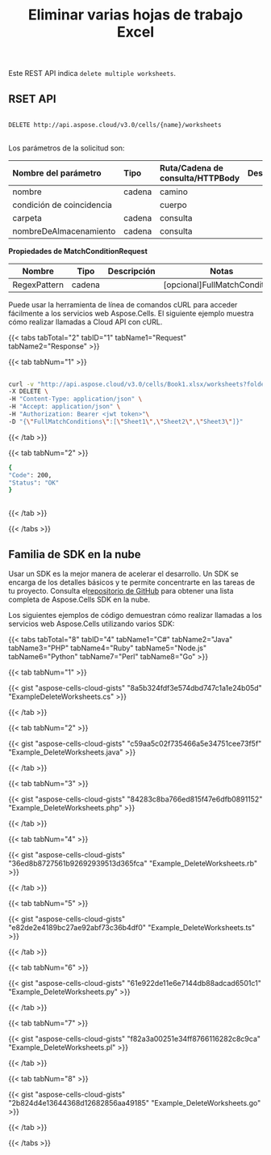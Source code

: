 ﻿---
title: Eliminar varias hojas de trabajo Excel
second_title: Aspose.Cells Cloud Documen
linktitle: Hoja de trabajo múltiple
type: docs
url: /es/worksheets/delete-multiple/
aliases: [/delete-excel-worksheets/]
keywords: Delete multiple Excel worksheets on an Excel workbook
description: Aspose.Cells Cloud REST API permite eliminar varias hojas de cálculo Excel en un libro Excel. El SDK admite varios lenguajes de desarrollo, como Android, C#, Go, Java, NodeJS, Perl, PHP, Python, Ruby y Swift.
weight: 20
kwords: Excel, Office Nube, REST API, Hoja de cálculo, PDF, CSV, Json, Markdown, Eliminar varias hojas de cálculo Excel
---
Este REST API indica `delete multiple worksheets`.

## RSET API

```bash
 
DELETE http://api.aspose.cloud/v3.0/cells/{name}/worksheets
 
```

Los parámetros de la solicitud son:

| Nombre del parámetro| Tipo| Ruta/Cadena de consulta/HTTPBody|Descripción|
|:- |:- |:- |:- |
| nombre| cadena| camino||
| condición de coincidencia|| cuerpo||
| carpeta| cadena| consulta||
| nombreDeAlmacenamiento| cadena| consulta||

**Propiedades de MatchConditionRequest**

Nombre | Tipo | Descripción | Notas
------------ | ------------- | ------------- | -------------
 RegexPattern | cadena | | [opcional]FullMatchConditions | cadena[]| | [opcional]El[Especificación OpenAPI](https://apireference.aspose.cloud/cells/#/Worksheets/DeleteWorksheets) define una interfaz de programación de acceso público y le permite realizar interacciones REST directamente desde un navegador web.

Puede usar la herramienta de línea de comandos cURL para acceder fácilmente a los servicios web Aspose.Cells. El siguiente ejemplo muestra cómo realizar llamadas a Cloud API con cURL.

{{< tabs tabTotal="2" tabID="1" tabName1="Request" tabName2="Response" >}}

{{< tab tabNum="1" >}}

```bash
 
curl -v "http://api.aspose.cloud/v3.0/cells/Book1.xlsx/worksheets?folder=Temp" \
-X DELETE \
-H "Content-Type: application/json" \
-H "Accept: application/json" \
-H "Authorization: Bearer <jwt token>"\
-D "{\"FullMatchConditions\":[\"Sheet1\",\"Sheet2\",\"Sheet3\"]}" 
```

{{< /tab >}}

{{< tab tabNum="2" >}}

```bash
{
"Code": 200,
"Status": "OK"
}
 
```

{{< /tab >}}

{{< /tabs >}}

## Familia de SDK en la nube

 Usar un SDK es la mejor manera de acelerar el desarrollo. Un SDK se encarga de los detalles básicos y te permite concentrarte en las tareas de tu proyecto. Consulta el[repositorio de GitHub](https://github.com/aspose-cells-cloud) para obtener una lista completa de Aspose.Cells SDK en la nube.

Los siguientes ejemplos de código demuestran cómo realizar llamadas a los servicios web Aspose.Cells utilizando varios SDK:

{{< tabs tabTotal="8" tabID="4" tabName1="C#" tabName2="Java" tabName3="PHP" tabName4="Ruby" tabName5="Node.js" tabName6="Python" tabName7="Perl" tabName8="Go" >}}

{{< tab tabNum="1" >}}

{{< gist "aspose-cells-cloud-gists" "8a5b324fdf3e574dbd747c1a1e24b05d" "ExampleDeleteWorksheets.cs" >}}

{{< /tab >}}

{{< tab tabNum="2" >}}

{{< gist "aspose-cells-cloud-gists" "c59aa5c02f735466a5e34751cee73f5f" "Example_DeleteWorksheets.java" >}}

{{< /tab >}}

{{< tab tabNum="3" >}}

{{< gist "aspose-cells-cloud-gists" "84283c8ba766ed815f47e6dfb0891152" "Example_DeleteWorksheets.php" >}}

{{< /tab >}}

{{< tab tabNum="4" >}}

{{< gist "aspose-cells-cloud-gists" "36ed8b8727561b92692939513d365fca" "Example_DeleteWorksheets.rb" >}}

{{< /tab >}}

{{< tab tabNum="5" >}}

{{< gist "aspose-cells-cloud-gists" "e82de2e4189bc27ae92abf73c36b4df0" "Example_DeleteWorksheets.ts" >}}

{{< /tab >}}

{{< tab tabNum="6" >}}

{{< gist "aspose-cells-cloud-gists" "61e922de11e6e7144db88adcad6501c1" "Example_DeleteWorksheets.py" >}}

{{< /tab >}}

{{< tab tabNum="7" >}}

{{< gist "aspose-cells-cloud-gists" "f82a3a00251e34ff8766116282c8c9ca" "Example_DeleteWorksheets.pl" >}}

{{< /tab >}}

{{< tab tabNum="8" >}}

{{< gist "aspose-cells-cloud-gists" "2b824d4e13644368d12682856aa49185" "Example_DeleteWorksheets.go" >}}

{{< /tab >}}

{{< /tabs >}}
